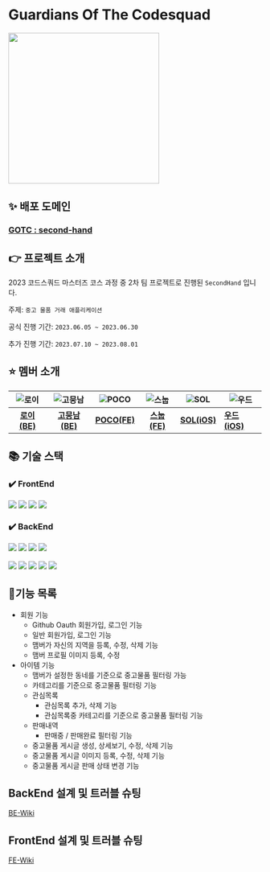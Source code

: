 # Guardians Of The Codesquad
<img src="https://www.notion.so/image/https%3A%2F%2Fs3-us-west-2.amazonaws.com%2Fsecure.notion-static.com%2F45f72635-ec50-4c3f-8be9-ebfe78077611%2Fdd5575acbb594d63a8d8713b026d74e5.png?table=block&id=628ace3d-ad5a-4479-9924-4a7a648a821e&spaceId=5b5162e1-fb28-420c-acae-78efb764f3c3&width=2000&userId=fc9aa8fc-2f03-4a29-91a8-ae872fb91f04&cache=v2" width="300" height="300"/>


## ✨ 배포 도메인
### [GOTC : second-hand](https://guardiansofthecodesquad.site/)

## 👉 프로젝트 소개

2023 코드스쿼드 마스터즈 코스 과정 중 2차 팀 프로젝트로 진행된 `SecondHand` 입니다.

주제: `중고 물품 거래 애플리케이션`

공식 진행 기간: `2023.06.05 ~ 2023.06.30`

추가 진행 기간: `2023.07.10 ~ 2023.08.01`

## ⭐ 멤버 소개

| ![로이](https://avatars.githubusercontent.com/u/77956808?v=4) | ![고뭉남](https://avatars.githubusercontent.com/u/77562698?v=4) | ![POCO](https://avatars.githubusercontent.com/u/101160636?v=4) | ![스눕](https://avatars.githubusercontent.com/u/96381221?v=4) | ![SOL](https://avatars.githubusercontent.com/u/86761640?s=96&v=4) | ![우드](https://avatars.githubusercontent.com/u/84387335?v=4) |
|:-----------------------------------------------------------:|:------------------------------------------------------------:|:--------------------------------------------------------------:|:-----------------------------------------------------------:|-------------------------------------------------------------------|-------------------------------------------------------------|
|        [**로이(BE)**](https://github.com/lvalentine6)         |          [**고뭉남(BE)**](https://github.com/KOKEONHO)          |           [**POCO(FE)**](https://github.com/poco111)           |        [**스눕(FE)**](https://github.com/realsnoopso)         | [**SOL(iOS)**](https://github.com/HansolWorld)                    | [**우드(iOS)**](https://github.com/dpfdlalfm)                 |

## 📚 기술 스택

### ✔️ FrontEnd

<img src="https://img.shields.io/badge/html5-E34F26?style=for-the-badge&logo=html5&logoColor=white"> <img src="https://img.shields.io/badge/javascript-F7DF1E?style=for-the-badge&logo=javascript&logoColor=white"> <img src="https://img.shields.io/badge/typescript-3178C6?style=for-the-badge&logo=typescript&logoColor=white"> 
<img src="https://img.shields.io/badge/react-61DAFB?style=for-the-badge&logo=react&logoColor=black">


### ✔️ BackEnd


<img src="https://img.shields.io/badge/java 8-007396?style=for-the-badge&logo=openjdk&logoColor=white"> <img src="https://img.shields.io/badge/spring boot 2.7-6DB33F?style=for-the-badge&logo=springboot&logoColor=white">
<img src="https://img.shields.io/badge/mysql 8-4479A1?style=for-the-badge&logo=mysql&logoColor=white">
<img src="https://img.shields.io/badge/hibernate-59666C?style=for-the-badge&logo=hibernate&logoColor=white">
<br>
<br>
<img src="https://img.shields.io/badge/docker-2496ED?style=for-the-badge&logo=docker&logoColor=white">
<img src="https://img.shields.io/badge/aws-232F3E?style=for-the-badge&logo=amazonaws&logoColor=white">
<img src="https://img.shields.io/badge/spring Rest Docs-6DB33F?style=for-the-badge&logo=spring&logoColor=white">
<img src="https://img.shields.io/badge/linear-5E6AD2?style=for-the-badge&logo=linear&logoColor=white">
<img src="https://img.shields.io/badge/gradle-02303A?style=for-the-badge&logo=gradle&logoColor=white">

## 📘기능 목록
- 회원 기능
  - Github Oauth 회원가입, 로그인 기능
  - 일반 회원가입, 로그인 기능
  - 맴버가 자신의 지역을 등록, 수정, 삭제 기능
  - 맴버 프로필 이미지 등록, 수정
- 아이템 기능
  -  맴버가 설정한 동네를 기준으로 중고물품 필터링 가능
  -  카테고리를 기준으로 중고물품 필터링 기능
  -  관심목록
      - 관심목록 추가, 삭제 기능
      - 관심목록중 카테고리를 기준으로 중고물품 필터링 기능 
  -  판매내역
      -  판매중 / 판매완료 필터링 기능
  - 중고물품 게시글 생성, 상세보기, 수정, 삭제 기능
  - 중고물품 게시글 이미지 등록, 수정, 삭제 기능
  - 중고물품 게시글 판매 상태 변경 기능
 
## BackEnd 설계 및 트러블 슈팅
[BE-Wiki](https://github.com/second-hand-team-01/second-hand/wiki/%E2%9C%8F%EF%B8%8F-BackEnd-Details)

## FrontEnd 설계 및 트러블 슈팅
[FE-Wiki](https://github.com/second-hand-team-01/second-hand/wiki/%E2%9C%8F%EF%B8%8F-FrontEnd-Details)
